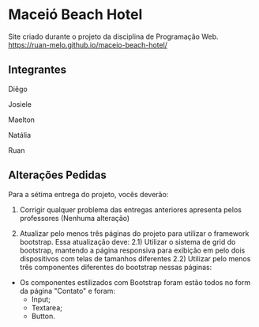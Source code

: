 # Maceió Beach Hotel
Site criado durante o projeto da disciplina de Programação Web. https://ruan-melo.github.io/maceio-beach-hotel/

## Integrantes

Diêgo

Josiele

Maelton

Natália

Ruan

## Alterações Pedidas
Para a sétima entrega do projeto, vocês deverão:

1) Corrigir qualquer problema das entregas anteriores apresenta pelos professores (Nenhuma alteração)

2) Atualizar pelo menos três páginas do projeto para utilizar o framework bootstrap. Essa atualização deve:
2.1) Utilizar o sistema de grid do bootstrap, mantendo a página responsiva para exibição em pelo dois dispositivos com telas de tamanhos diferentes
2.2) Utilizar pelo menos três componentes diferentes do bootstrap nessas páginas:
- Os componentes estilizados com Bootstrap foram estão todos no form da página "Contato" e foram:
    - Input;
    - Textarea;
    - Button.
    

